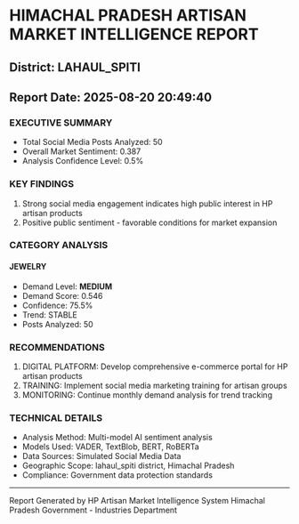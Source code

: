# HIMACHAL PRADESH ARTISAN MARKET INTELLIGENCE REPORT
## District: LAHAUL_SPITI
## Report Date: 2025-08-20 20:49:40

### EXECUTIVE SUMMARY
- Total Social Media Posts Analyzed: 50
- Overall Market Sentiment: 0.387
- Analysis Confidence Level: 0.5%

### KEY FINDINGS
1. Strong social media engagement indicates high public interest in HP artisan products
2. Positive public sentiment - favorable conditions for market expansion

### CATEGORY ANALYSIS

#### JEWELRY
- Demand Level: **MEDIUM**
- Demand Score: 0.546
- Confidence: 75.5%
- Trend: STABLE
- Posts Analyzed: 50

### RECOMMENDATIONS
1. DIGITAL PLATFORM: Develop comprehensive e-commerce portal for HP artisan products
2. TRAINING: Implement social media marketing training for artisan groups
3. MONITORING: Continue monthly demand analysis for trend tracking

### TECHNICAL DETAILS
- Analysis Method: Multi-model AI sentiment analysis
- Models Used: VADER, TextBlob, BERT, RoBERTa
- Data Sources: Simulated Social Media Data
- Geographic Scope: lahaul_spiti district, Himachal Pradesh
- Compliance: Government data protection standards

---
Report Generated by HP Artisan Market Intelligence System
Himachal Pradesh Government - Industries Department
